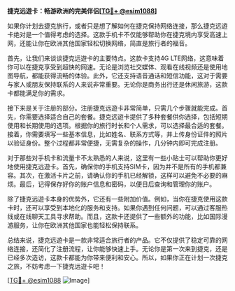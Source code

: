 **捷克远遊卡：畅游欧洲的完美伴侣[[TG💪+ @esim1088](https://t.me/s/esim1088)]**

如果你计划去捷克旅行，或者只是想了解如何在捷克保持网络连接，那么捷克远遊卡绝对是一个值得考虑的选择。这款手机卡不仅能够帮助你在捷克境内享受高速上网，还能让你在欧洲其他国家轻松切换网络，简直是旅行者的福音。

首先，让我们来谈谈捷克远遊卡的主要特点。这款卡支持4G LTE网络，这意味着你可以在捷克享受到超快的网速。无论是浏览社交媒体、观看在线视频还是使用地图导航，都能获得流畅的体验。此外，它还支持语音通话和短信功能，这对于需要与家人或朋友保持联系的人来说非常重要。无论你是商务出行还是休闲旅游，这款卡都能满足你的需求。

接下来是关于注册的部分。注册捷克远遊卡非常简单，只需几个步骤就能完成。首先，你需要选择适合自己的套餐。捷克远遊卡提供了多种套餐供你选择，包括短期使用和长期使用的选项。根据你的旅行时长和个人需求，可以选择最合适的套餐。接着，你需要填写一些基本信息，比如姓名、联系方式等，并上传身份证件的照片以验证身份。整个过程都非常便捷，无需复杂的操作，几分钟内即可完成注册。

对于那些对手机卡和流量卡不太熟悉的人来说，这里有一些小贴士可以帮助你更好地使用捷克远遊卡。首先，确保你的手机支持SIM卡，因为并不是所有的手机都兼容。其次，在激活卡片之前，请确认你的手机已经解锁，这样可以避免不必要的麻烦。最后，记得保存好你的账户信息和密码，以便日后查询和管理你的账户。

除了捷克远遊卡本身的优势外，它还有一些附加价值。例如，当你在捷克使用这款卡时，还可以享受到本地化的服务和支持。如果你遇到任何问题，可以通过客服热线或在线聊天工具寻求帮助。而且，这款卡还提供了一些额外的功能，比如国际漫游服务，让你在欧洲其他国家也能轻松保持联系。

总结来说，捷克远遊卡是一款非常适合旅行者的产品。它不仅提供了稳定可靠的网络连接，还简化了注册流程，让你能够快速上手。无论你是第一次来到捷克，还是已经多次造访，这款卡都能为你带来便利和安心。所以，如果你正在计划一次捷克之旅，不妨考虑一下捷克远遊卡吧！

[[TG💪+ @esim1088](https://t.me/s/esim1088) ![Image](https://i.postimg.cc/4NQfJmqS/Snipaste-2025-05-13-00-14-12.png)]
